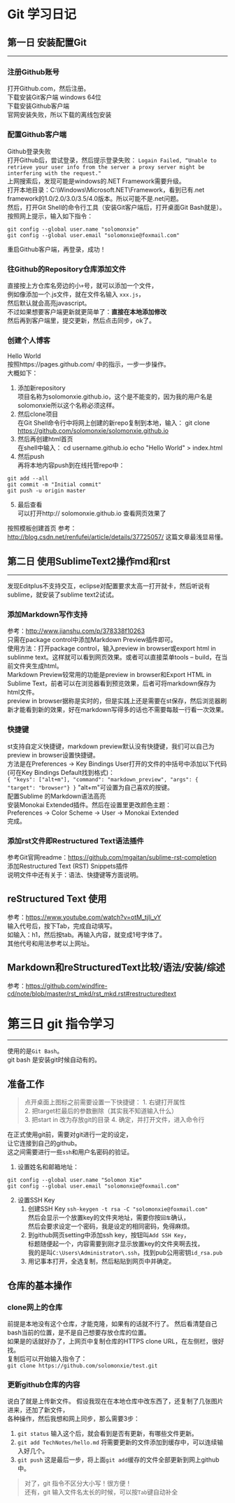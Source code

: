# Git 学习日记  
## 第一日 安装配置Git  
--------------------------------------------
### 注册Github账号  
打开Github.com，然后注册。  
下载安装Git客户端 windows 64位  
下载安装Github客户端  
官网安装失败，所以下载的离线包安装  

### 配置Github客户端
Github登录失败  
打开Github后，尝试登录，然后提示登录失败：
```Logain Failed, “Unable to retrieve your user info from the server a proxy server might be interfering with the request."  ```  
上网搜索后，发现可能是windows的.NET Framework需要升级。  
打开本地目录：C:\Windows\Microsoft.NET\Framework，看到已有.net framework的1.0/2.0/3.0/3.5/4.0版本。所以可能不是.net问题。  
然后，打开Git Shell的命令行工具（安装Git客户端后，打开桌面Git Bash就是）。  
按照网上提示，输入如下指令：  
```
git config --global user.name "solomonxie"
git config --global user.email "solomonxie@foxmail.com"
```
重启Github客户端，再登录，成功！  

### 往Github的Repository仓库添加文件    
直接按上方仓库名旁边的小`+`号，就可以添加一个文件，  
例如像添加一个.js文件，就在文件名输入 `xxx.js`，  
然后默认就会高亮javascript。  
不过如果想要客户端更新就更简单了：**直接在本地添加修改**  
然后再到客户端里，提交更新，然后点击同步，ok了。


### 创建个人博客  
Hello World  
按照https://pages.github.com/ 中的指示，一步一步操作。  
大概如下：  
1. 添加新repository  
项目名称为solomonxie.github.io，这个是不能变的，因为我的用户名是solomonxie所以这个名称必须这样。
2. 然后clone项目  
在Git Shell命令行中将网上创建的新repo复制到本地，输入：
git clone https://github.com/solomonxie/solomonxie.github.io
3. 然后再创建html首页  
在shell中输入：
cd username.github.io
echo "Hello World" > index.html
4. 然后push  
再将本地内容push到在线托管repo中：
```git
git add --all
git commit -m "Initial commit"
git push -u origin master
```
5. 最后查看  
可以打开http:// solomonxie.github.io 查看网页效果了

按照模板创建首页
参考：http://blog.csdn.net/renfufei/article/details/37725057/
这篇文章最浅显易懂。


## 第二日 使用SublimeText2操作md和rst  
--------------------------------------------------------
发现Editplus不支持交互，eclipse对配置要求太高一打开就卡，然后听说有sublime，就安装了sublime text2试试。  
### 添加Markdown写作支持  
参考：http://www.jianshu.com/p/378338f10263  
只需在package control中添加Markdown Preview插件即可。  
使用方法：打开package control，输入preview in browser或export html in sublinme   text。这样就可以看到网页效果。或者可以直接菜单tools – build，在当前文件夹生成html。  
Markdown Preview较常用的功能是preview in browser和Export HTML in Sublime Text，前者可以在浏览器看到预览效果，后者可将markdown保存为html文件。  
preview in browser据称是实时的，但是实践上还是需要在st保存，然后浏览器刷新才能看到新的效果，好在markdown写得多的话也不需要每敲一行看一次效果。  
### 快捷键  
st支持自定义快捷键，markdown preview默认没有快捷键，我们可以自己为preview in browser设置快捷键。  
方法是在Preferences -> Key Bindings User打开的文件的中括号中添加以下代码(可在Key Bindings Default找到格式)：  
 ```{ "keys": ["alt+m"], "command": "markdown_preview", "args": { "target": "browser"} }```
"alt+m"可设置为自己喜欢的按键。  
配置Sublime 的Markdown语法高亮  
安装Monokai Extended插件。然后在设置里更改颜色主题：  
Preferences -> Color Scheme -> User -> Monokai Extended  
完成。  

### 添加rst文件即Restructured Text语法插件
参考Git官网readme：https://github.com/mgaitan/sublime-rst-completion  
添加Restructured Text (RST) Snippets插件  
说明文件中还有关于：语法、快捷键等方面说明。  

## reStructured Text 使用
参考：https://www.youtube.com/watch?v=otM_tjIi_vY  
输入代号后，按下Tab，完成自动填写。  
如输入：h1，然后按tab。再输入内容，就变成1号字体了。  
其他代号和用法参考以上网址。  

## Markdown和reStructuredText比较/语法/安装/综述  
参考：https://github.com/windfire-cd/note/blob/master/rst_mkd/rst_mkd.rst#restructuredtext  



# 第三日 git 指令学习
-----------------------------------------------------------
使用的是`Git Bash`。  
git bash 是安装git时候自动有的。  

## 准备工作
> 点开桌面上图标之前需要设置一下快捷键：
	1. 右键打开属性  
	2. 把target栏最后的参数删除（其实我不知道输入什么）  
	3. 把start in 改为存放git的目录
	4. 确定，并打开文件，进入命令行

在正式使用git前，需要对git进行一定的设定，  
让它连接到自己的github。  
这之间需要进行一些`ssh`和用户名密码的验证。

1. 设置姓名和邮箱地址：  
```git
git config --global user.name "Solomon Xie"
git config --global user.email "solomonxie@foxmail.com"
```  
2. 设置SSH Key
	1. 创建SSH Key
	` ssh-keygen -t rsa -C "solomonxie@foxmail.com" `    
	然后会显示一个放置key的文件夹地址，需要你按`回车`确认，  
	然后会要求设定一个密码，我是设定的相同密码，免得麻烦。
	2. 到github网页setting中添加ssh key，按钮叫`Add SSH Key`，  
	标题随便起一个，内容需要到刚才显示放置key的文件夹啊去找，  
	我的是叫`C:\Users\Administrator\.ssh`，找到pub公用密钥`id_rsa.pub`  
	3. 用记事本打开，全选复制，然后粘贴到网页中并确定。  

## 仓库的基本操作
### clone网上的仓库
前提是本地没有这个仓库，才能克隆，如果有的话就不行了。 
然后看清楚自己bash当前的位置，是不是自己想要存放仓库的位置。  
如果是的话就好办了，上网页中复制仓库的HTTPS clone URL，在左侧栏，很好找。  
复制后可以开始输入指令了：  
`git clone https://github.com/solomonxie/test.git`  

### 更新github仓库的内容
说白了就是上传新文件。
假设我现在在本地仓库中改东西了，还复制了几张图片进来，还加了新文件，  
各种操作，然后我想和网上同步，那么需要3步：
1. `git status` 输入这个后，就会看到是否有更新，有哪些文件更新。  
2. `git add TechNotes/hello.md` 将需要更新的文件添加到缓存中，可以连续输入好几个。  
3. `git push` 这是最后一步，将上面`git add`缓存的文件全部更新到网上github中。  

> 对了，git 指令不区分大小写！很方便！  
> 还有，git 输入文件名太长的时候，可以按`Tab`键自动补全  





